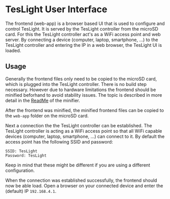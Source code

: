 # TesLight User Interface

The frontend (web-app) is a browser based UI that is used to configure and control TesLight.
It is served by the TesLight controller from the microSD card.
For this the TesLight controller act's as a WiFi access point and web server.
By connecting a device (computer, laptop, smartphone, ...) to the TesLight controller and entering the IP in a web browser, the TesLight UI is loaded.

## Usage

Generally the frontend files only need to be copied to the microSD card, which is plugged into the TesLight controller.
There is no build step necessary.
However due to hardware limitations the frontend should be minified beforhand to avoid stability issues.
The topic is described in more detail in the [ReadMe](minifier/ReadMe.md) of the minifier.

After the frontend was minified, the minified frontend files can be copied to the `web-app` folder on the microSD card.

Next a connection the the TesLight controller can be established.
The TesLight controller is acting as a WiFi access point so that all WiFi capable devices (computer, laptop, smartphone, ...) can connect to it.
By default the access point has the following SSID and password:

```
SSID: TesLight
Password: TesLight
```

Keep in mind that these might be different if you are using a different configuration.

When the connection was established successfully, the frontend should now be able load.
Open a browser on your connected device and enter the (default) IP `192.168.4.1`.
